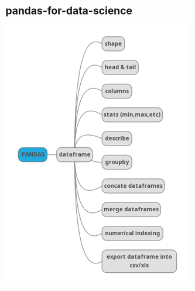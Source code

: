 # pandas-for-data-science



![pandas-mind-map](https://github.com/Akshaykumarcp/FUN-with-PANDAS/blob/master/ec116490f52511ebba9e9ffdce165a03.map.png)
